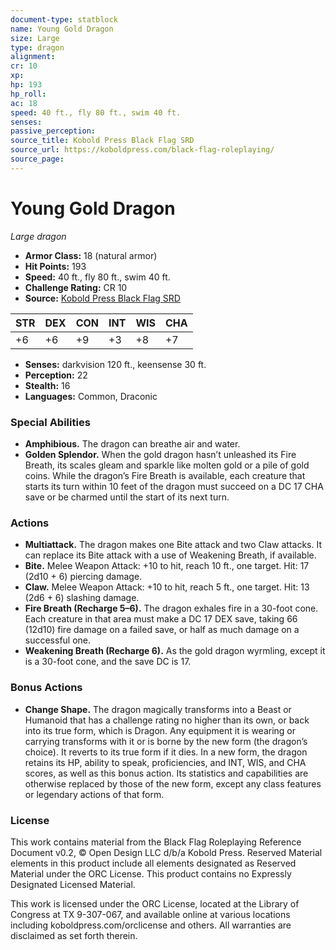 ```yaml
---
document-type: statblock
name: Young Gold Dragon
size: Large
type: dragon
alignment: 
cr: 10
xp: 
hp: 193
hp_roll: 
ac: 18
speed: 40 ft., fly 80 ft., swim 40 ft.
senses: 
passive_perception: 
source_title: Kobold Press Black Flag SRD
source_url: https://koboldpress.com/black-flag-roleplaying/
source_page: 
---
```


# Young Gold Dragon

*Large dragon*

- **Armor Class:** 18 (natural armor)
- **Hit Points:** 193
- **Speed:** 40 ft., fly 80 ft., swim 40 ft.
- **Challenge Rating:** CR 10
- **Source:** [Kobold Press Black Flag SRD](https://koboldpress.com/black-flag-roleplaying/)

| STR | DEX | CON | INT | WIS | CHA |
| --- | --- | --- | --- | --- | --- |
| +6 | +6 | +9 | +3 | +8 | +7 |

- **Senses:** darkvision 120 ft., keensense 30 ft.
- **Perception:** 22
- **Stealth:** 16
- **Languages:** Common, Draconic

### Special Abilities

- **Amphibious.** The dragon can breathe air and water.
- **Golden Splendor.** When the gold dragon hasn’t unleashed its Fire Breath, its scales gleam and sparkle like molten gold or a pile of gold coins. While the dragon’s Fire Breath is available, each creature that starts its turn within 10 feet of the dragon must succeed on a DC 17 CHA save or be charmed until the start of its next turn.

### Actions

- **Multiattack.** The dragon makes one Bite attack and two Claw attacks. It can replace its Bite attack with a use of Weakening Breath, if available.
- **Bite.** Melee Weapon Attack: +10 to hit, reach 10 ft., one target. Hit: 17 (2d10 + 6) piercing damage.
- **Claw.** Melee Weapon Attack: +10 to hit, reach 5 ft., one target. Hit: 13 (2d6 + 6) slashing damage.
- **Fire Breath (Recharge 5–6).** The dragon exhales fire in a 30-foot cone. Each creature in that area must make a DC 17 DEX save, taking 66 (12d10) fire damage on a failed save, or half as much damage on a successful one.
- **Weakening Breath (Recharge 6).** As the gold dragon wyrmling, except it is a 30-foot cone, and the save DC is 17.

### Bonus Actions

- **Change Shape.** The dragon magically transforms into a Beast or Humanoid that has a challenge rating no higher than its own, or back into its true form, which is Dragon. Any equipment it is wearing or carrying transforms with it or is borne by the new form (the dragon’s choice). It reverts to its true form if it dies. In a new form, the dragon retains its HP, ability to speak, proficiencies, and INT, WIS, and CHA scores, as well as this bonus action. Its statistics and capabilities are otherwise replaced by those of the new form, except any class features or legendary actions of that form.

### License

This work contains material from the Black Flag Roleplaying Reference Document v0.2, © Open Design LLC d/b/a Kobold Press. Reserved Material elements in this product include all elements designated as Reserved Material under the ORC License. This product contains no Expressly Designated Licensed Material.

This work is licensed under the ORC License, located at the Library of Congress at TX 9-307-067, and available online at various locations including koboldpress.com/orclicense and others. All warranties are disclaimed as set forth therein.
